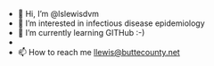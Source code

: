 - 👋 Hi, I’m @lslewisdvm
- 👀 I’m interested in infectious disease epidemiology
- 🌱 I’m currently learning GITHub :-)
- 
- 📫 How to reach me llewis@buttecounty.net

<!---
lslewisdvm/lslewisdvm is a ✨ special ✨ repository because its `README.md` (this file) appears on your GitHub profile.
You can click the Preview link to take a look at your changes.
--->
